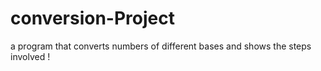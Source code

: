 # conversion-Project
a program that converts numbers of different bases and shows the steps involved !
